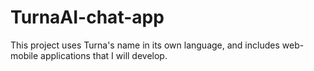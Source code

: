 # TurnaAI-chat-app
This project uses Turna's name in its own language, and includes web-mobile applications that I will develop.
